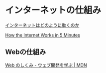 # インターネットの仕組み
[インターネットはどのように動くのか](https://developer.mozilla.org/ja/docs/Learn/Common_questions/How_does_the_Internet_work)

[How the Internet Works in 5 Minutes](https://www.youtube.com/watch?v=7_LPdttKXPc)

## Webの仕組み
[Web のしくみ - ウェブ開発を学ぶ | MDN](https://developer.mozilla.org/ja/docs/Learn/Getting_started_with_the_web/How_the_Web_works)
